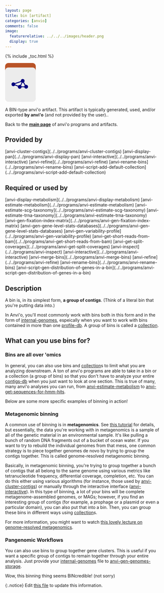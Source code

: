 ```yaml
---
layout: page
title: bin [artifact]
categories: [anvio]
comments: false
image:
  featurerelative: ../../../images/header.png
  display: true
---
```



{% include _toc.html %}


<img src="../../images/icons/BIN.png" alt="BIN" style="width:100px; border:none" />

A BIN-type anvi'o artifact. This artifact is typically generated, used, and/or exported **by anvi'o** (and not provided by the user)..

Back to the **[main page](../../)** of anvi'o programs and artifacts.

## Provided by


<p style="text-align: left" markdown="1"><span class="artifact-p">[anvi-cluster-contigs](../../programs/anvi-cluster-contigs)</span> <span class="artifact-p">[anvi-display-pan](../../programs/anvi-display-pan)</span> <span class="artifact-p">[anvi-interactive](../../programs/anvi-interactive)</span> <span class="artifact-p">[anvi-refine](../../programs/anvi-refine)</span> <span class="artifact-p">[anvi-rename-bins](../../programs/anvi-rename-bins)</span> <span class="artifact-p">[anvi-script-add-default-collection](../../programs/anvi-script-add-default-collection)</span></p>


## Required or used by


<p style="text-align: left" markdown="1"><span class="artifact-r">[anvi-display-metabolism](../../programs/anvi-display-metabolism)</span> <span class="artifact-r">[anvi-estimate-metabolism](../../programs/anvi-estimate-metabolism)</span> <span class="artifact-r">[anvi-estimate-scg-taxonomy](../../programs/anvi-estimate-scg-taxonomy)</span> <span class="artifact-r">[anvi-estimate-trna-taxonomy](../../programs/anvi-estimate-trna-taxonomy)</span> <span class="artifact-r">[anvi-gen-fixation-index-matrix](../../programs/anvi-gen-fixation-index-matrix)</span> <span class="artifact-r">[anvi-gen-gene-level-stats-databases](../../programs/anvi-gen-gene-level-stats-databases)</span> <span class="artifact-r">[anvi-gen-variability-profile](../../programs/anvi-gen-variability-profile)</span> <span class="artifact-r">[anvi-get-short-reads-from-bam](../../programs/anvi-get-short-reads-from-bam)</span> <span class="artifact-r">[anvi-get-split-coverages](../../programs/anvi-get-split-coverages)</span> <span class="artifact-r">[anvi-inspect](../../programs/anvi-inspect)</span> <span class="artifact-r">[anvi-interactive](../../programs/anvi-interactive)</span> <span class="artifact-r">[anvi-merge-bins](../../programs/anvi-merge-bins)</span> <span class="artifact-r">[anvi-refine](../../programs/anvi-refine)</span> <span class="artifact-r">[anvi-rename-bins](../../programs/anvi-rename-bins)</span> <span class="artifact-r">[anvi-script-gen-distribution-of-genes-in-a-bin](../../programs/anvi-script-gen-distribution-of-genes-in-a-bin)</span></p>


## Description

A bin is, in its simplest form, **a group of contigs**.  (Think of a literal bin that you're putting data into.)

In Anvi'o, you'll most commonly work with bins both in this form and in the form of <span class="artifact-n">[internal-genomes](/software/anvio/help/main/artifacts/internal-genomes)</span>, espeically when you want to work with bins contained in more than one <span class="artifact-n">[profile-db](/software/anvio/help/main/artifacts/profile-db)</span>. A group of bins is called a <span class="artifact-n">[collection](/software/anvio/help/main/artifacts/collection)</span>.

## What can you use bins for?

### Bins are all over 'omics
In general, you can also use bins and <span class="artifact-n">[collection](/software/anvio/help/main/artifacts/collection)</span>s to limit what you are analyzing downstream. A ton of anvi'o programs are able to take in a bin or a collection (a group of bins) so that you don't have to analyze your entire <span class="artifact-n">[contigs-db](/software/anvio/help/main/artifacts/contigs-db)</span> when you just want to look at one section. This is true of many, many anvi'o analyses you can run, from <span class="artifact-n">[anvi-estimate-metabolism](/software/anvio/help/main/programs/anvi-estimate-metabolism)</span> to <span class="artifact-n">[anvi-get-sequences-for-hmm-hits](/software/anvio/help/main/programs/anvi-get-sequences-for-hmm-hits)</span>.

Below are some more specific examples of binning in action!

### Metagenomic binning
A common use of binning is in **metagenomics**. See [this tutorial](http://merenlab.org/2016/06/22/anvio-tutorial-v2/) for details, but essentially, the data you're working with in metagenomics is a sample of all of the genetic material in an environmental sample. It's like pulling a bunch of random DNA fragments out of a bucket of ocean water. If you want to try to rebuild the individual genomes from that mess, one common strategy is to piece together genomes de novo by trying to group the contigs together. This is called genome-resolved metagenomic binning.

Basically, in metagenomic binning, you're trying to group together a bunch of contigs that all belong to the same genome using various metrics like tetranucleotide frequency, differential coverage, completion, etc. You can do this either using various algorithms (for instance, those used by <span class="artifact-n">[anvi-cluster-contigs](/software/anvio/help/main/programs/anvi-cluster-contigs)</span>) or manually through the interactive interface (<span class="artifact-n">[anvi-interactive](/software/anvio/help/main/programs/anvi-interactive)</span>). In this type of binning, a lot of your bins will be complete metagenome-assembled genomes, or MAGs; however, if you find an interesting group of contigs (for example, a prophage or a plasmid or even a particular domain), you can also put that into a bin. Then, you can group these bins in different ways using <span class="artifact-n">[collection](/software/anvio/help/main/artifacts/collection)</span>s.

For more information, you might want to watch [this lovely lecture on genome-resolved metagenomics](https://www.youtube.com/watch?v=RjNdHGK4ruo).

### Pangenomic Workflows
You can also use bins to group together gene clusters. This is useful if you want a specific group of contigs to remain together through your entire analysis. Just provide your <span class="artifact-n">[internal-genomes](/software/anvio/help/main/artifacts/internal-genomes)</span> file to <span class="artifact-n">[anvi-gen-genomes-storage](/software/anvio/help/main/programs/anvi-gen-genomes-storage)</span>.

Wow, this binning thing seems BINcredible! (not sorry)


{:.notice}
Edit [this file](https://github.com/merenlab/anvio/tree/master/anvio/docs/artifacts/bin.md) to update this information.

